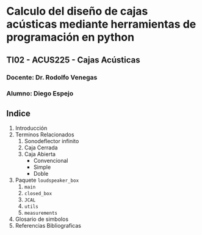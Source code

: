 # Calculo del diseño de cajas acústicas mediante herramientas de programación en python
## TI02 - ACUS225 - Cajas Acústicas
### Docente: Dr. Rodolfo Venegas
### Alumno: Diego Espejo



## Indice 
1. Introducción
1. Terminos Relacionados
    1. Sonodeflector infinito
    1. Caja Cerrada
    1. Caja Abierta
        + Convencional
        + Simple
        + Doble
1. Paquete `loudspeaker_box`
    1. `main`
    1. `closed_box`
    1. `JCAL`
    1. `utils`
    1. `measurements`
1. Glosario de simbolos
1. Referencias Bibliograficas
